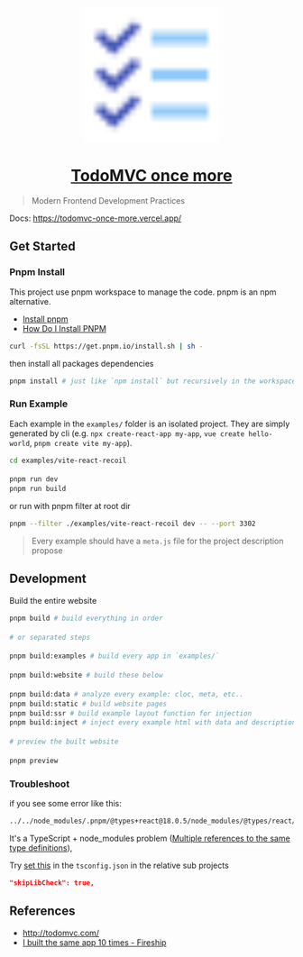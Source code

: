<p align="center">
  <a href="https://todomvc-once-more.vercel.app/">
    <img width="240px" src="https://raw.githubusercontent.com/seognil/todomvc-once-more/master/packages/website/public/favicon.svg" />
  </a>
</p>

<h1 align="center">
  <a href="https://todomvc-once-more.vercel.app/">TodoMVC once more</a>
</h1>

> Modern Frontend Development Practices

Docs: <https://todomvc-once-more.vercel.app/>

## Get Started

### Pnpm Install

This project use pnpm workspace to manage the code. pnpm is an npm alternative.

- [Install pnpm](https://pnpm.io/installation)
- [How Do I Install PNPM](https://egoist.sh/how-do-i-install-pnpm)

```sh
curl -fsSL https://get.pnpm.io/install.sh | sh -
```

then install all packages dependencies

```sh
pnpm install # just like `npm install` but recursively in the workspace
```

### Run Example

Each example in the `examples/` folder is an isolated project. They are simply generated by cli (e.g. `npx create-react-app my-app`, `vue create hello-world`, `pnpm create vite my-app`).

```sh
cd examples/vite-react-recoil

pnpm run dev
pnpm run build
```

or run with pnpm filter at root dir

```sh
pnpm --filter ./examples/vite-react-recoil dev -- --port 3302
```

> Every example should have a `meta.js` file for the project description propose

## Development

Build the entire website

```sh
pnpm build # build everything in order

# or separated steps

pnpm build:examples # build every app in `examples/`

pnpm build:website # build these below

pnpm build:data # analyze every example: cloc, meta, etc..
pnpm build:static # build website pages
pnpm build:ssr # build example layout function for injection
pnpm build:inject # inject every example html with data and description

# preview the built website 

pnpm preview
```

### Troubleshoot

if you see some error like this:

```sh
../../node_modules/.pnpm/@types+react@18.0.5/node_modules/@types/react/index.d.ts:3311:13 - error TS2717: Subsequent property declarations must have the same type.
```

It's a TypeScript + node_modules problem ([Multiple references to the same type definitions](https://stackoverflow.com/questions/52107983/typescript-subsequent-property-declarations-must-have-the-same-type-multip)),

Try [set this](https://www.typescriptlang.org/tsconfig#skipLibCheck) in the `tsconfig.json` in the relative sub projects

```json
"skipLibCheck": true,
```

## References

- <http://todomvc.com/>
- [I built the same app 10 times - Fireship](https://www.youtube.com/watch?v=cuHDQhDhvPE)
